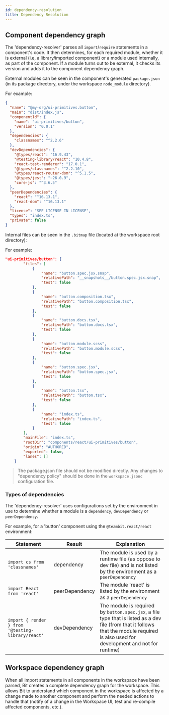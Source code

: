 ```yaml
---
id: dependency-resolution
title: Dependency Resolution
---
```

## Component dependency graph

The 'dependency-resolver' parses all `import`/`require` statements in a component's code. It then determines, for each required module, whether it is external (i.e, a library/imported component) or a module used internally, as part of the component. If a module turns out to be external, it checks its version and adds it to the component dependency graph.

External modules can be seen in the component's generated `package.json` (in its package directory, under the workspace `node_module` directory). 

For example:

```json
{
  "name": "@my-org/ui-primitives.button",
  "main": "dist/index.js",
  "componentId": {
    "name": "ui-primitives/button",
    "version": "0.0.1"
  },
  "dependencies": {
    "classnames": "^2.2.6"
  },
  "devDependencies": {
    "@types/react": "16.9.43",
    "@testing-library/react": "10.4.8",
    "react-test-renderer": "17.0.1",
    "@types/classnames": "^2.2.10",
    "@types/react-router-dom": "^5.1.5",
    "@types/jest": "~26.0.9",
    "core-js": "^3.6.5"
  },
  "peerDependencies": {
    "react": "^16.13.1",
    "react-dom": "^16.13.1"
  },
  "license": "SEE LICENSE IN LICENSE",
  "types": "index.ts",
  "private": false
}
```
Internal files can be seen in the `.bitmap` file (located at the workspace root directory):

For example:

```json
"ui-primitives/button": {
        "files": [
            {
                "name": "button.spec.jsx.snap",
                "relativePath": "__snapshots__/button.spec.jsx.snap",
                "test": false
            },
            {
                "name": "button.composition.tsx",
                "relativePath": "button.composition.tsx",
                "test": false
            },
            {
                "name": "button.docs.tsx",
                "relativePath": "button.docs.tsx",
                "test": false
            },
            {
                "name": "button.module.scss",
                "relativePath": "button.module.scss",
                "test": false
            },
            {
                "name": "button.spec.jsx",
                "relativePath": "button.spec.jsx",
                "test": false
            },
            {
                "name": "button.tsx",
                "relativePath": "button.tsx",
                "test": false
            },
            {
                "name": "index.ts",
                "relativePath": "index.ts",
                "test": false
            }
        ],
        "mainFile": "index.ts",
        "rootDir": "components/react/ui-primitives/button",
        "origin": "AUTHORED",
        "exported": false,
        "lanes": []
    }
```

> The package.json file should not be modified directly. Any changes to "dependency policy" should be done in the `workspace.jsonc` configuration file.

### Types of dependencies

The 'dependency-resolver' uses configurations set by the environment in use to determine whether a module is a `dependency`, `devDependency` or `peerDependency`.

For example, for a 'button' component using the `@teambit.react/react` environment:

| Statement                                                | Result         | Explanation   |
| -----------                                              | -----------    |----------- 
| `import cs from 'classnames'`                            | dependency     | The module is used by a runtime file (as oppose to dev file) and is not listed by the environment as a `peerDependency`
| `import React from 'react'`                              | peerDependency | The module 'react' is listed by the environment as a `peerDependency`  |
| `import { render } from '@testing-library/react'`        | devDependency  | The module is required by `button.spec.jsx`, a file type that is listed as a dev file (from that it follows that the module required is also used for development and not for runtime)
## Workspace dependency graph

When all import statements in all components in the workspace have been parsed, Bit creates a complete dependency graph for the workspace. This allows Bit to understand which component in the workspace is affected by a change made to another component and perform the needed actions to handle that (notify of a change in the Workspace UI, test and re-compile affected components, etc.).